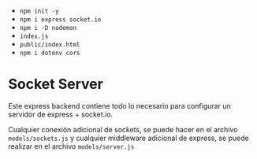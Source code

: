 - `npm init -y`
- `npm i express socket.io`
- `npm i -D nodemon`
- `index.js`
- `public/index.html`
- `npm i dotenv cors`

# Socket Server

Este express backend contiene todo lo necesario para configurar un servidor de express + socket.io.

Cualquier conexión adicional de sockets, se puede hacer en el archivo ```models/sockets.js``` y cualquier middleware adicional de express, se puede realizar en el archivo ```models/server.js```